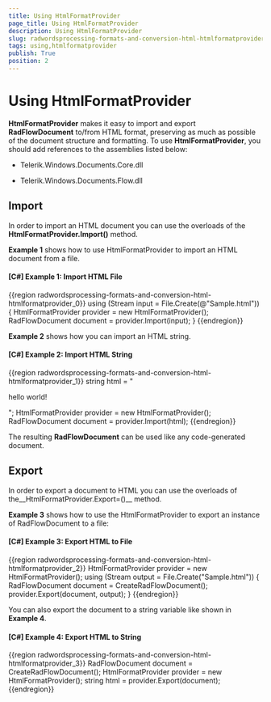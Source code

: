 ```yaml
---
title: Using HtmlFormatProvider
page_title: Using HtmlFormatProvider
description: Using HtmlFormatProvider
slug: radwordsprocessing-formats-and-conversion-html-htmlformatprovider
tags: using,htmlformatprovider
publish: True
position: 2
---
```


# Using HtmlFormatProvider



__HtmlFormatProvider__ makes it easy to import and export __RadFlowDocument__ to/from HTML format, preserving as much as possible of the document structure and formatting. To use __HtmlFormatProvider__, you should add references to the assemblies listed below:
      

* Telerik.Windows.Documents.Core.dll
          

* Telerik.Windows.Documents.Flow.dll
          

## Import

In order to import an HTML document you can use the overloads of the __HtmlFormatProvider.Import()__ method.
        

__Example 1__ shows how to use HtmlFormatProvider to import an HTML document from a file.
        

#### __[C#] Example 1: Import HTML File__

{{region radwordsprocessing-formats-and-conversion-html-htmlformatprovider_0}}
	            using (Stream input = File.Create(@"Sample.html"))
	            {
	                HtmlFormatProvider provider = new HtmlFormatProvider();
	                RadFlowDocument document = provider.Import(input);
	            }
	{{endregion}}



__Example 2__ shows how you can import an HTML string.
        

#### __[C#] Example 2: Import HTML String__

{{region radwordsprocessing-formats-and-conversion-html-htmlformatprovider_1}}
	            string html = "<p>hello world!</p>";
	            HtmlFormatProvider provider = new HtmlFormatProvider();
	            RadFlowDocument document = provider.Import(html);
	{{endregion}}



The resulting __RadFlowDocument__ can be used like any code-generated document.
        

## Export

In order to export a document to HTML you can use the overloads of the__HtmlFormatProvider.Export=()__ method.
        

__Example 3__ shows how to use the HtmlFormatProvider to export an instance of RadFlowDocument to a file:
        

#### __[C#] Example 3: Export HTML to File__

{{region radwordsprocessing-formats-and-conversion-html-htmlformatprovider_2}}
	            HtmlFormatProvider provider = new HtmlFormatProvider();
	            using (Stream output = File.Create("Sample.html"))
	            {
	                RadFlowDocument document = CreateRadFlowDocument();
	                provider.Export(document, output);
	            }
	{{endregion}}



You can also export the document to a string variable like shown in __Example 4__.
        

#### __[C#] Example 4: Export HTML to String__

{{region radwordsprocessing-formats-and-conversion-html-htmlformatprovider_3}}
	            RadFlowDocument document = CreateRadFlowDocument();
	            HtmlFormatProvider provider = new HtmlFormatProvider();
	            string html = provider.Export(document);
	{{endregion}}


